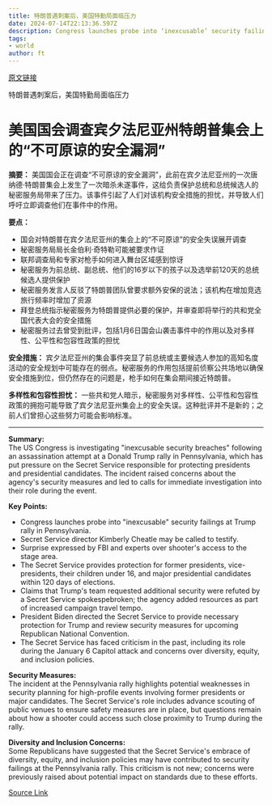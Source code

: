 ```yaml
---
title: 特朗普遇刺案后，美国特勤局面临压力
date: 2024-07-14T22:13:36.597Z
description: Congress launches probe into ‘inexcusable’ security failings following shooting at Pennsylvania rally
tags: 
- world
author: ft
---
```


[原文链接](https://ft.com/content/49a7ba86-1573-4c84-aa28-5ea1bdebea9c)

特朗普遇刺案后，美国特勤局面临压力

# 美国国会调查宾夕法尼亚州特朗普集会上的“不可原谅的安全漏洞”

**摘要：**
美国国会正在调查“不可原谅的安全漏洞”，此前在宾夕法尼亚州的一次唐纳德·特朗普集会上发生了一次暗杀未遂事件，这给负责保护总统和总统候选人的秘密服务局带来了压力。该事件引起了人们对该机构安全措施的担忧，并导致人们呼吁立即调查他们在事件中的作用。

**要点：**
- 国会对特朗普在宾夕法尼亚州的集会上的“不可原谅”的安全失误展开调查
- 秘密服务局局长金伯利·奇特勒可能被要求作证
- 联邦调查局和专家对枪手如何进入舞台区域感到惊讶
- 秘密服务为前总统、副总统、他们的16岁以下的孩子以及选举前120天的总统候选人提供保护
- 秘密服务发言人反驳了特朗普团队曾要求额外安保的说法；该机构在增加竞选旅行频率时增加了资源
- 拜登总统指示秘密服务为特朗普提供必要的保护，并审查即将举行的共和党全国代表大会的安全措施
- 秘密服务过去曾受到批评，包括1月6日国会山袭击事件中的作用以及对多样性、公平性和包容性政策的担忧

**安全措施：**
宾夕法尼亚州的集会事件突显了前总统或主要候选人参加的高知名度活动的安全规划中可能存在的弱点。秘密服务的作用包括提前侦察公共场地以确保安全措施到位，但仍然存在的问题是，枪手如何在集会期间接近特朗普。

**多样性和包容性担忧：**
一些共和党人暗示，秘密服务对多样性、公平性和包容性政策的拥抱可能导致了宾夕法尼亚州集会上的安全失误。这种批评并不是新的；之前人们曾担心这些努力可能会影响标准。

---

 **Summary:**  
The US Congress is investigating "inexcusable security breaches" following an assassination attempt at a Donald Trump rally in Pennsylvania, which has put pressure on the Secret Service responsible for protecting presidents and presidential candidates. The incident raised concerns about the agency's security measures and led to calls for immediate investigation into their role during the event.

**Key Points:**  
- Congress launches probe into "inexcusable" security failings at Trump rally in Pennsylvania.
- Secret Service director Kimberly Cheatle may be called to testify.
- Surprise expressed by FBI and experts over shooter's access to the stage area.
- The Secret Service provides protection for former presidents, vice-presidents, their children under 16, and major presidential candidates within 120 days of elections.
- Claims that Trump's team requested additional security were refuted by a Secret Service spokespebroken; the agency added resources as part of increased campaign travel tempo.
- President Biden directed the Secret Service to provide necessary protection for Trump and review security measures for upcoming Republican National Convention.
- The Secret Service has faced criticism in the past, including its role during the January 6 Capitol attack and concerns over diversity, equity, and inclusion policies.

**Security Measures:**  
The incident at the Pennsylvania rally highlights potential weaknesses in security planning for high-profile events involving former presidents or major candidates. The Secret Service's role includes advance scouting of public venues to ensure safety measures are in place, but questions remain about how a shooter could access such close proximity to Trump during the rally.

**Diversity and Inclusion Concerns:**  
Some Republicans have suggested that the Secret Service's embrace of diversity, equity, and inclusion policies may have contributed to security failings at the Pennsylvania rally. This criticism is not new; concerns were previously raised about potential impact on standards due to these efforts.

[Source Link](https://ft.com/content/49a7ba86-1573-4c84-aa28-5ea1bdebea9c)

